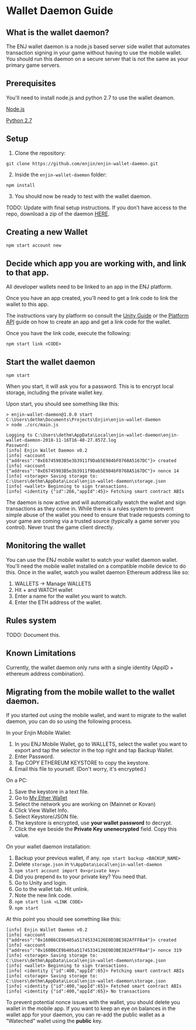 # Wallet Daemon Guide

## What is the wallet daemon?
The ENJ wallet daemon is a node.js based server side wallet that automates
transaction signing in your game without having to use the mobile wallet. You
should run this daemon on a secure server that is not the same as your primary
game servers.

## Prerequisites
You'll need to install node.js and python 2.7 to use the wallet deamon.

[Node.js](https://nodejs.org/en/download/)

[Python 2.7](https://www.python.org/download/releases/2.7/)

## Setup
1. Clone the repository:

`git clone https://github.com/enjin/enjin-wallet-daemon.git`

2. Inside the `enjin-wallet-daemon` folder:

`npm install`

3. You should now be ready to test with the wallet daemon.

TODO: Update with final setup instructions. If you don't have access to
the repo, download a zip of the daemon [HERE](https://drive.google.com/open?id=1guzFC0bzC38jRuTXxEivzlMKno1A5_S8).

## Creating a new Wallet

`npm start account new`

## Decide which app you are working with, and link to that app.

All developer wallets need to be linked to an app in the ENJ platform.

Once you have an app created, you'll need to get a link code to link the wallet
to this app.

The instructions vary by platform so consult the [Unity Guide]() or the [Platform API]()
guide on how to create an app and get a link code for the wallet.

Once you have the link code, execute the following:

`npm start link <CODE>`

## Start the wallet daemon

`npm start`

When you start, it will ask you for a password. This is to encrypt local storage,
including the private wallet key.

Upon start, you should see something like this:

```
> enjin-wallet-daemon@1.0.0 start C:\Users\dethm\Documents\Projects\Enjin\enjin-wallet-daemon
> node ./src/main.js

Logging to C:\Users\dethm\AppData\Local\enjin-wallet-daemon\enjin-wallet-daemon-2018-11-16T16-40-27.857Z.log
Password:
[info] Enjin Wallet Daemon v0.2
[info] <account {"address":"0xE6745983B5e3b3911f9Dab5E984bF0768A5167DC"}> created
[info] <account {"address":"0xE6745983B5e3b3911f9Dab5E984bF0768A5167DC"}> nonce 14
[info] <storage> Saving storage to: C:\Users\dethm\AppData\Local\enjin-wallet-daemon\storage.json
[info] <wallet> Beginning to sign transactions.
[info] <identity {"id":266,"appId":45}> Fetching smart contract ABIs
```

The daemon is now active and will automatically watch the wallet and sign transactions as they come in. While there is a rules system to prevent simple abuse of the wallet you need to ensure that trade requests coming to your game are coming via a trusted source (typically a game server you control). Never trust the game client directly.

## Monitoring the wallet
You can use the ENJ mobile wallet to watch your wallet daemon wallet. You'll need the mobile
wallet installed on a compatible mobile device to do this. Once in the wallet, watch you wallet daemon Ethereum address like so:
1. WALLETS -> Manage WALLETS
2. Hit + and WATCH wallet
3. Enter a name for the wallet you want to watch.
4. Enter the ETH address of the wallet.

## Rules system
TODO: Document this.

## Known Limitations
Currently, the wallet daemon only runs with a single identity (AppID + ethereum address combination).

## Migrating from the mobile wallet to the wallet daemon.

If you started out using the mobile wallet, and want to migrate to the wallet daemon, you can
do so using the following process.

In your Enjin Mobile Wallet:
  1. In you ENJ Mobile Wallet, go to WALLETS, select the wallet you want to export
  and tap the selector in the top right and tap Backup Wallet.
  2. Enter Password.
  3. Tap COPY ETHEREUM KEYSTORE to copy the keystore.
  4. Email this file to yourself. (Don't worry, it's encrypted.)

On a PC:
  1. Save the keystore in a text file.
  2. Go to [My Ether Wallet](https://www.myetherwallet.com/)
  3. Select the network you are working on (Mainnet or Kovan)
  4. Click View Wallet Info.
  5. Select Keystore/JSON file.
  6. The keystore is encrypted, use **your wallet password** to decrypt.
  7. Click the eye beside the **Private Key unenecrypted** field. Copy this value.

On your wallet daemon installation:
  1. Backup your previous wallet, if any. `npm start backup <BACKUP_NAME>`
  2. Delete `storage.json` in `%\AppData\Local\enjin-wallet-daemon`
  3. `npm start account import 0x<private key>`
  4. Did you prepend `0x` to your private key? You need that.
  5. Go to Unity and login.
  6. Go to the wallet tab. Hit unlink.
  7. Note the new link code.
  8. `npm start link <LINK CODE>`
  9. `npm start`

At this point you should see something like this:
```
[info] Enjin Wallet Daemon v0.2
[info] <account {"address":"0x160B6CE9b405a51745334126E0D3BE382AfFFBa4"}> created
[info] <account {"address":"0x160B6CE9b405a51745334126E0D3BE382AfFFBa4"}> nonce 319
[info] <storage> Saving storage to: C:\Users\dethm\AppData\Local\enjin-wallet-daemon\storage.json
[info] <wallet> Beginning to sign transactions.
[info] <identity {"id":400,"appId":65}> Fetching smart contract ABIs
[info] <storage> Saving storage to: C:\Users\dethm\AppData\Local\enjin-wallet-daemon\storage.json
[info] <identity {"id":400,"appId":65}> Fetched smart contract ABIs
[info] <identity {"id":400,"appId":65}> No transactions
```

To prevent potential nonce issues with the wallet, you should delete you wallet in the mobile app. If you  want to keep an eye on balances in the wallet app for your daemon, you can re-add the public wallet as a "Wateched" wallet using the **public** key.
